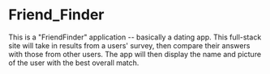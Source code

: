 # Friend_Finder
This is a "FriendFinder" application -- basically a dating app. This full-stack site will take in results from a users' survey, then compare their answers with those from other users. The app will then display the name and picture of the user with the best overall match.
